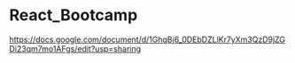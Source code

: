 # React_Bootcamp
https://docs.google.com/document/d/1GhqBj6_0DEbDZLlKr7yXm3QzD9jZGDi23qm7mo1AFgs/edit?usp=sharing
